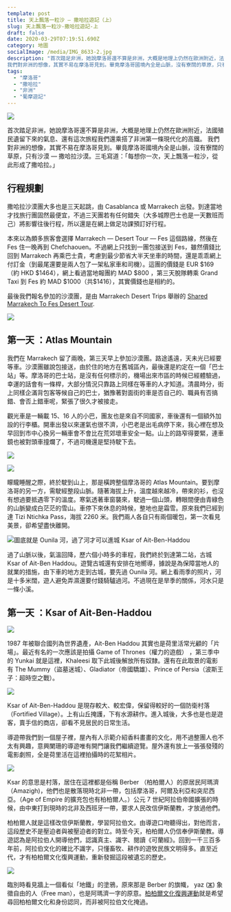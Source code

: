 ```yaml
---
template: post
title: 天上飄落一粒沙 — 撒哈拉遊記（上）
slug: 天上飄落一粒沙-撒哈拉遊記-上
draft: false
date: 2020-03-29T07:19:51.690Z
category: 地圖
socialImage: /media/IMG_8633-2.jpg
description: "首次踏足非洲，她說摩洛哥還不算是非洲，大概是地理上仍然在歐洲附近，法國殖民遺留下來的氣息、還有這次旅程我們還乘搭了非洲第一條現代化的高鐵。
我們對非洲的想像，其實不易在摩洛哥見到。畢竟摩洛哥國境內全是山脈，沒有寮闊的草原，只有沙漠 — 撒哈拉沙漠。三毛寫道：「每想你一次，天上飄落一粒沙，從此形成了撒哈拉。」"
tags:
  - "摩洛哥"
  - "撒哈拉"
  - "非洲"
  - "葡摩遊記"
---
```


![](/media/IMG_8849-1.jpg)

首次踏足非洲，她說摩洛哥還不算是非洲，大概是地理上仍然在歐洲附近，法國殖民遺留下來的氣息、還有這次旅程我們還乘搭了非洲第一條現代化的高鐵。
我們對非洲的想像，其實不易在摩洛哥見到。畢竟摩洛哥國境內全是山脈，沒有寮闊的草原，只有沙漠 — 撒哈拉沙漠。三毛寫道：「每想你一次，天上飄落一粒沙，從此形成了撒哈拉。」

## 行程規劃

撒哈拉沙漠團大多也是三天起跳，由 Casablanca 或 Marrakech 出發。到達當地才找旅行團固然最便宜，不過三天團若有任何錯失（大多城際巴士也是一天數班而己）將影響往後行程，所以還是在網上做足功課預訂好行程。

本來以為頗多旅客會選擇 Marrakech — Desert Tour — Fes 這個路線，然後在 Fes 住一晚再到 Chefchaouen。不過網上只找到一團包接送到 Fes，雖然價錢比回到 Marrakech 再乘巴士貴，考慮到最少節省大半天坐車的時間，還是乖乖網上付訂金（到最尾還要是兩人包了一架私家車和司機）。這團的價錢是 EUR \$169（約 HKD \$1464），網上看過當地報團約 MAD \$800 ，第三天脫隊轉乘 Grand Taxi 到 Fes 約 MAD \$1000（共\$1416），其實價錢也是相約的。

最後我們報名參加的沙漠團，是由 Marrakech Desert Trips 舉辦的 [Shared Marrakech To Fes Desert Tour](https://www.marrakech-desert-trips.com/tours/shared-marrakech-to-fes-desert-tour/).

![](/media/IMG_8624-2.jpg)

## 第一天 ：Atlas Mountain

我們在 Marrakech 留了兩晚，第三天早上參加沙漠團。路途遙遠，天未光已經要等車。沙漠團雖說包接送，由於住的地方在舊城區內，最後還是約定在一個「巴士站」等。摩洛哥的巴士站，是沒有任何標示的，機場出來市區的時候已經體驗過，幸運的話會有一條桿，大部分情況只靠路上同樣在等車的人才知道。清晨時分，街上同樣企滿背包客等候自己的巴士，猶豫著對面街的車是否自己的、職員有否搞錯、會否上錯車呢，緊張了很久才被接走。

觀光車是一輛載 15、16 人的小巴，團友也是來自不同國家，車後還有一個額外加設的行李櫃。開車出發以來運氣也很不濟，小巴老是出毛病停下來，我心裡在想及早回到市中心換另一輛車會不會比在荒郊壞車安全一點。山上的路窄得要緊，連車鏡也被對頭車撞爛了，不過司機還是堅持駛下去。

![](/media/IMG_8633-2.jpg)

![](/media/IMG_8616-1.jpg)

矇矓睡醒之際，終於駛到山上，那是橫跨整個摩洛哥的 Atlas Mountain。要到摩洛哥的另一方，需駛經整段山脈。隨著海拔上升，溫度越來越冷，帶來的衫，也沒有想過要抵遇零下的溫度。寒氣透著車窗襲來，駛過一個山頭，轉眼間便由青綠色的山脈變成白茫茫的雪山。車停下來休息的時候，整地也是霜雪。原來我們已經到達 Tizi Ntichka Pass，海拔 2260 米。我們兩人各自只有兩個暖包，第一次看見美景，卻希望盡快離開。

![圖底就是 Ounila 河，過了河才可以進城 Ksar of Ait-Ben-Haddou](/media/IMG_8648-5.jpg)

過了山脈以後，氣溫回降，歷六個小時多的車程，我們終於到達第二站，古城 Ksar of Ait-Ben Haddou。遊覽古城還有安排在地嚮導，據說是為保障當地人的就業的措施，由下車的地方走到古城，要先過 Ounila 河。網上看雨季的照片，河是十多米闊，遊人避免弄濕還要付錢騎驢過河。不過現在是旱季的關係，河水只是一條小溪。

## 第一天 ：Ksar of Ait-Ben-Haddou

![](/media/IMG_8673-7.jpg)

1987 年被聯合國列為世界遺產，Ait-Ben Haddou 其實也是荷里活常光顧的「片場」。最近有名的一次應該是拍攝 Game of Thrones（權力的遊戲） ，第三季中的 Yunkai 就是這裡，Khaleesi 取下此城後解放所有奴隸。還有在此取景的電影有 The Mummy（盜墓迷城）、Gladiator（帝國驕雄）、Prince of Persia（波斯王子：超時空之戰）。

![](/media/0_UlrW2FqQtVzx8JQR.jfif)

Ksar of Ait-Ben-Haddou 是現存較大、較宏偉，保留得較好的一個防衛村落（Fortified Village）。上有山丘掩護，下有水源耕作。進入城後，大多也是也是遊客，賣手信的商店，卻看不見居民的日常生活。

導遊帶我們到一個屋子裡，屋內有人示範介紹香料畫畫的文化，用不過整團人也不太有興趣，意興闌珊的導遊唯有開門讓我們繼續遊覽。屋外還有放上一張張發殘的電影劇照，全是荷里活在這裡拍攝時的花絮相片。

![](/media/IMG_8682-8.jpg)

Ksar 的意思是村落，居住在這裡都是俗稱 Berber （柏柏爾人）的原居民阿瑪濟（Amazigh)，他們也是散落現時北非一帶，包括摩洛哥，阿爾及利亞和突尼西亞。（Age of Empire 的擴充包也有柏柏爾人。）公元 7 世紀阿拉伯帝國擴張的時候，由中東打到現時的北非及西班牙一帶，要求人民改信伊斯蘭教，才放過他們。

柏柏爾人就是這樣改信伊斯蘭教，學習阿拉伯文。由導遊口吻聽得出，對他而言，這段歷史不是壓迫者與被壓迫者的對立。時至今天，柏柏爾人仍信奉伊斯蘭教。導遊認為是阿拉伯人開導他們，認識真主、識字、閱讀《可蘭經》。回到一千三百多年前，阿拉伯文化的確比不識字，只懂畜牧、耕作的遊牧民族文明得多。直至近代，才有柏柏爾文化復興運動，重新發掘這段被遺忘的歷史。

![](/media/IMG_8721-9.jpg)

臨別時看見牆上一個看似「地鐵」的塗鴉，原來那是 Berber 的旗幟， yaz ([ⵣ](https://en.wikipedia.org/wiki/%E2%B5%A3)) 象徵自由的人（Free man），也是阿瑪濟一字的原意。[柏柏爾文化復興運動](https://sousoucorner.org/media/mouloud-mammeri/)就是希望尋回柏柏爾文化和身份認同，而非被阿拉伯文化掩過。
